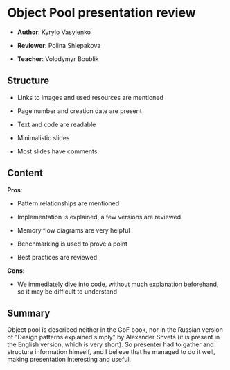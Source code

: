 # Object Pool presentation review

- **Author**: Kyrylo Vasylenko

- **Reviewer**: Polina Shlepakova

- **Teacher**: Volodymyr Boublik

## Structure

- Links to images and used resources are mentioned

- Page number and creation date are present

- Text and code are readable

- Minimalistic slides

- Most slides have comments

## Content

**Pros**:

- Pattern relationships are mentioned

- Implementation is explained, a few versions are reviewed

- Memory flow diagrams are very helpful

- Benchmarking is used to prove a point

- Best practices are reviewed

**Cons**:

- We immediately dive into code, without much explanation beforehand, so it may be difficult to understand

## Summary

Object pool is described neither in the GoF book, nor in the Russian version of "Design patterns explained simply" by Alexander Shvets (it is present in the English version, which is very short). So presenter had to gather and structure information himself, and I believe that he managed to do it well, making presentation interesting and useful.
